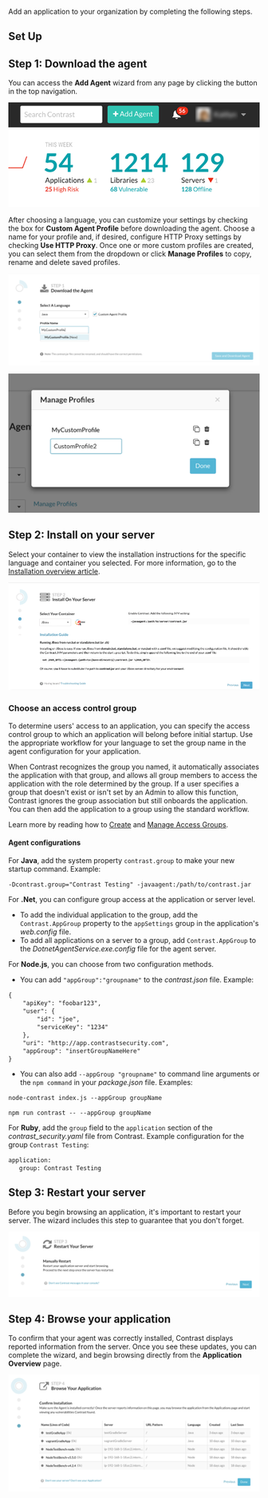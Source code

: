<!--
title: "Adding An Application"
description: "Instructions on how to add an application"
tags: "TeamServer user application adding"
-->

Add an application to your organization by completing the following steps. 

## Set Up

## Step 1: Download the agent

You can access the **Add Agent** wizard from any page by clicking the button in the top navigation.

<a href="assets/images/Add-agent-button.png" rel="lightbox" title="Click the button to Add Agent"><img class="thumbnail" src="assets/images/Add-agent-button.png"/></a>

After choosing a language, you can customize your settings by checking the box for **Custom Agent Profile** before downloading the agent. Choose a name for your profile and, if desired, configure HTTP Proxy settings by checking **Use HTTP Proxy**. Once one or more custom profiles are created, you can select them from the dropdown or click **Manage Profiles** to copy, rename and delete saved profiles. 

<a href="assets/images/KB3-f03_2.png" rel="lightbox" title="Custom Profile"><img class="thumbnail" src="assets/images/KB3-f03_2.png"/></a>

<a href="assets/images/KB3-f03_6.png" rel="lightbox" title="Manage Profiles"><img class="thumbnail" src="assets/images/KB3-f03_6.png"/></a>


## Step 2: Install on your server

Select your container to view the installation instructions for the specific language and container you selected. For more information, go to the [Installation overview article](installation-setup.html#setup-overview).

<a href="assets/images/KB3-f03_3.gif" rel="lightbox" title="Container Selection"><img class="thumbnail" src="assets/images/KB3-f03_3.gif"/></a>

### Choose an access control group

To determine users' access to an application, you can specify the access control group to which an application will belong before initial startup. Use the appropriate workflow for your language to set the group name in the agent configuration for your application.

When Contrast recognizes the group you named, it automatically associates the application with that group, and allows all group members to access the application with the role determined by the group. If a user specifies a group that doesn't exist or isn't set by an Admin to allow this function, Contrast ignores the group association but still onboards the application. You can then add the application to a group using the standard workflow. 

Learn more by reading how to [Create](admin-onboardteam.html#group) and [Manage Access Groups](admin-manageorgs.html#access).

#### Agent configurations 

For **Java**, add the system property `contrast.group` to make your new startup command. Example:

```
-Dcontrast.group="Contrast Testing" -javaagent:/path/to/contrast.jar
```

For **.Net**, you can configure group access at the application or server level. 

* To add the individual application to the group, add the `Contrast.AppGroup` property to the `appSettings` group in the application's *web.config* file. 
* To add all applications on a server to a group, add `Contrast.AppGroup` to the *DotnetAgentService.exe.config* file for the agent server.   

For **Node.js**, you can choose from two configuration methods. 

* You can add `"appGroup":"groupname"` to the *contrast.json* file. Example:

```
{
	"apiKey": "foobar123",
	"user": {
		"id": "joe",
		"serviceKey": "1234"
	},
	"uri": "http://app.contrastsecurity.com",
	"appGroup": "insertGroupNameHere"
}
```

* You can also add `--appGroup "groupname"` to command line arguments or the `npm command` in your *package.json* file. Examples:

```
node-contrast index.js --appGroup groupName
```
```
npm run contrast -- --appGroup groupName
```

For **Ruby**, add the `group` field to the `application` section of the *contrast_security.yaml* file from Contrast. Example configuration for the group `Contrast Testing`: 

```
application:
   group: Contrast Testing
```

## Step 3: Restart your server

Before you begin browsing an application, it's important to restart your server. The wizard includes this step to guarantee that you don't forget. 

<a href="assets/images/KB3-f03_4.png" rel="lightbox" title="Restart Server"><img class="thumbnail" src="assets/images/KB3-f03_4.png"/></a>


## Step 4: Browse your application

To confirm that your agent was correctly installed, Contrast displays reported information from the server. Once you see these updates, you can complete the wizard, and begin browsing directly from the **Application Overview** page. 

<a href="assets/images/KB3-f03_5.png" rel="lightbox" title="Browse Application"><img class="thumbnail" src="assets/images/KB3-f03_5.png"/></a>


